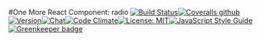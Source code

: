 #One More React Component: radio
[![Build Status](https://img.shields.io/travis/one-react/radio.svg)](https://travis-ci.org/one-react/radio)[![Coveralls github](https://img.shields.io/coveralls/github/one-react/radio.svg)](https://coveralls.io/github/one-react/radio)[![Version](https://img.shields.io/npm/v/or-radio.svg)](https://www.npmjs.com/package/or-radio)[![Chat](https://img.shields.io/gitter/room/one-react-org/Lobby.svg)](https://gitter.im/one-react-org/Lobby)[![Code Climate](https://img.shields.io/codeclimate/github/one-react/radio.svg)](https://codeclimate.com/github/one-react/radio)[![License: MIT](https://img.shields.io/badge/License-MIT-brightgreen.svg)](https://opensource.org/licenses/MIT)[![JavaScript Style Guide](https://img.shields.io/badge/code_style-standard-brightgreen.svg)](https://standardjs.com) [![Greenkeeper badge](https://badges.greenkeeper.io/one-react/radio.svg)](https://greenkeeper.io/)